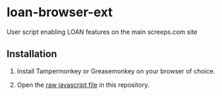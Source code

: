 # loan-browser-ext
User script enabling LOAN features on the main screeps.com site

## Installation

1. Install Tampermonkey or Greasemonkey on your browser of choice.

2. Open the [raw javascript file](https://github.com/LeagueOfAutomatedNations/loan-browser-ext/raw/master/dist/alliance-overlay.user.js) in this repository.
